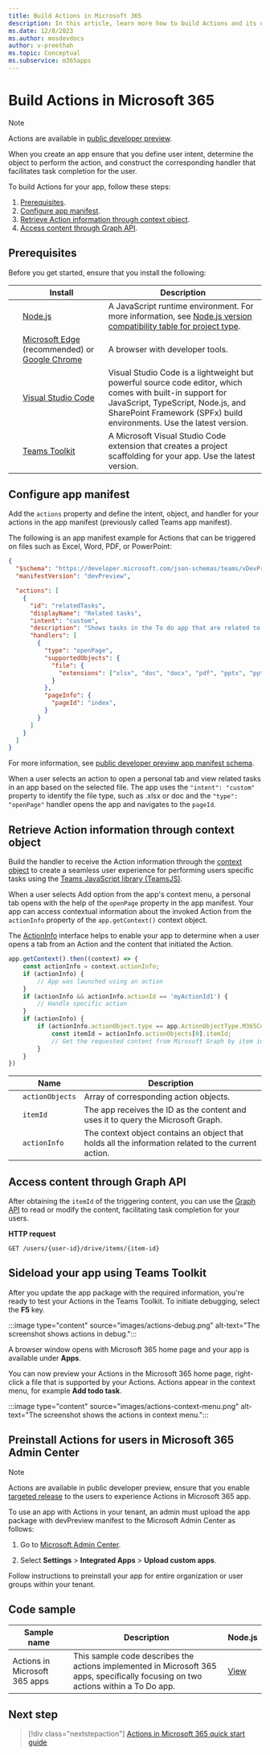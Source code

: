 ```yaml
---
title: Build Actions in Microsoft 365
description: In this article, learn more how to build Actions and its use cases.
ms.date: 12/8/2023
ms.author: mosdevdocs
author: v-preethah
ms.topic: Conceptual
ms.subservice: m365apps
---
```


# Build Actions in Microsoft 365

> [!NOTE]
>
> Actions are available in [public developer preview](../resources/dev-preview/developer-preview-intro.md).

When you create an app ensure that you define user intent, determine the object to perform the action, and construct the corresponding handler that facilitates task completion for the user.

To build Actions for your app, follow these steps:

1. [Prerequisites](#prerequisites).
1. [Configure app manifest](#configure-app-manifest).
1. [Retrieve Action information through context object](#retrieve-action-information-through-context-object).
1. [Access content through Graph API](#access-content-through-graph-api).

## Prerequisites

Before you get started, ensure that you install the following:

| &nbsp; | Install | Description |
| --- | --- | --- |
| &nbsp; | [Node.js](https://nodejs.org/en/download/) | A JavaScript runtime environment. For more information, see [Node.js version compatibility table for project type](~/toolkit/build-environments.md#nodejs-version-compatibility-table-for-project-type).|
| &nbsp; | [Microsoft Edge](https://www.microsoft.com/edge) (recommended) or [Google Chrome](https://www.google.com/chrome/) | A browser with developer tools. |
| &nbsp; | [Visual Studio Code](https://code.visualstudio.com/download) | Visual Studio Code is a lightweight but powerful source code editor, which comes with built-in support for JavaScript, TypeScript, Node.js, and SharePoint Framework (SPFx) build environments. Use the latest version. |
| &nbsp; | [Teams Toolkit](../toolkit/install-Teams-Toolkit.md) | A Microsoft Visual Studio Code extension that creates a project scaffolding for your app. Use the latest version. |

## Configure app manifest

Add the `actions` property and define the intent, object, and handler for your actions in the app manifest (previously called Teams app manifest).

The following is an app manifest example for Actions that can be triggered on files such as Excel, Word, PDF, or PowerPoint:

```json
{
  "$schema": "https://developer.microsoft.com/json-schemas/teams/vDevPreview/MicrosoftTeams.schema.json",
  "manifestVersion": "devPreview",

  "actions": [
    {
      "id": "relatedTasks",
      "displayName": "Related tasks",
      "intent": "custom",
      "description": "Shows tasks in the To do app that are related to this file.",
      "handlers": [
        {
          "type": "openPage",
          "supportedObjects": {
            "file": {
              "extensions": ["xlsx", "doc", "docx", "pdf", "pptx", "ppt"]
            }
          },
          "pageInfo": {
            "pageId": "index",
          }
        }
      ]
    }
  ]
}
```

For more information, see [public developer preview app manifest schema](../resources/schema/manifest-schema-dev-preview.md#actions).

When a user selects an action to open a personal tab and view related tasks in an app based on the selected file. The app uses the `"intent": "custom"` property to identify the file type, such as .xlsx or doc and the `"type": "openPage"` handler opens the app and navigates to the `pageId`.

## Retrieve Action information through context object

Build the handler to receive the Action information through the [context object](/javascript/api/%40microsoft/teams-js/app.context?view=msteams-client-js-latest&preserve-view=true) to create a seamless user experience for performing users specific tasks using the [Teams JavaScript library (TeamsJS)](/javascript/api/@microsoft/teams-js).

When a user selects Add option from the app's context menu, a personal tab opens with the help of the `openPage` property in the app manifest. Your app can access contextual information about the invoked Action from the `actionInfo` property of the `app.getContext()` context object.

The [ActionInfo](/javascript/api/@microsoft/teams-js/actioninfo) interface helps to enable your app to determine when a user opens a tab from an Action and the content that initiated the Action.

```javascript
app.getContext().then((context) => {
    const actionInfo = context.actionInfo;
    if (actionInfo) {
        // App was launched using an action    
    } 
    if (actionInfo && actionInfo.actionId == 'myActionId1') {
        // Handle specific action    
    } 
    if (actionInfo) {
        if (actionInfo.actionObject.type == app.ActionObjectType.M365Content) {
            const itemId = actionInfo.actionObjects[0].itemId;
            // Get the requested content from Mirosoft Graph by item id:
        } 
    }
})
```

| &nbsp; | Name | Description |
| --- | --- | --- |
| &nbsp; | `actionObjects` | Array of corresponding action objects. |
| &nbsp; | `itemId` | The app receives the ID as the content and uses it to query the Microsoft Graph. |
| &nbsp; | `actionInfo` | The context object contains an object that holds all the information related to the current action. |

## Access content through Graph API

After obtaining the `itemId` of the triggering content, you can use the [Graph API](/graph/api/driveitem-get?view=graph-rest-1.0&tabs=http&preserve-view=true) to read or modify the content, facilitating task completion for your users.

**HTTP request**

```http
GET /users/{user-id}/drive/items/{item-id}
```

## Sideload your app using Teams Toolkit

After you update the app package with the required information, you're ready to test your Actions in the Teams Toolkit. To initiate debugging, select the **F5** key.

   :::image type="content" source="images/actions-debug.png" alt-text="The screenshot shows actions in debug.":::

A browser window opens with Microsoft 365 home page and your app is available under **Apps**.

You can now preview your Actions in the Microsoft 365 home page, right-click a file that is supported by your Actions. Actions appear in the context menu, for example **Add todo task**.

:::image type="content" source="images/actions-context-menu.png" alt-text="The screenshot shows the actions in context menu.":::

## Preinstall Actions for users in Microsoft 365 Admin Center

> [!NOTE]
> Actions are available in public developer preview, ensure that you enable [targeted release](/microsoft-365/admin/manage/release-options-in-office-365?view=o365-worldwide&preserve-view=true) to the users to experience Actions in Microsoft 365 app.

To use an app with Actions in your tenant, an admin must upload the app package with devPreview manifest to the Microsoft Admin Center as follows:

1. Go to [Microsoft Admin Center](https://admin.microsoft.com/AdminPortal#/homepage).

1. Select **Settings** > **Integrated Apps** > **Upload custom apps**.

Follow instructions to preinstall your app for entire organization or user groups within your tenant.

## Code sample

| **Sample name** | **Description** |**Node.js** |
|-----------------|-----------------|----------------|
| Actions in Microsoft 365 apps | This sample code describes the actions implemented in Microsoft 365 apps, specifically focusing on two actions within a To Do app. | [View](https://github.com/OfficeDev/Microsoft-Teams-Samples/tree/main/samples/m365-actions-preview/nodejs)|

## Next step

> [!div class="nextstepaction"]
> [Actions in Microsoft 365 quick start guide](actions-in-m365-quick-start-guide.md)


